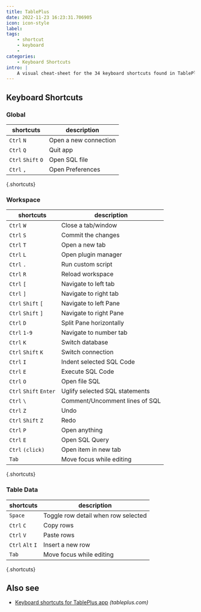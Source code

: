 ```yaml
---
title: TablePlus
date: 2022-11-23 16:23:31.706905
icon: icon-style
label: 
tags: 
    - shortcut
    - keyboard
    - 
categories:
    - Keyboard Shortcuts
intro: |
    A visual cheat-sheet for the 34 keyboard shortcuts found in TablePlus
---
```




Keyboard Shortcuts
------------------



### Global

shortcuts | description
---|---
`Ctrl` `N`  | Open a new connection
`Ctrl` `Q`  | Quit app
`Ctrl` `Shift` `O`  | Open SQL file
`Ctrl` `,`  | Open Preferences
{.shortcuts}


### Workspace

shortcuts | description
---|---
`Ctrl` `W`  | Close a tab/window
`Ctrl` `S`  | Commit the changes
`Ctrl` `T`  | Open a new tab
`Ctrl` `L`  | Open plugin manager
`Ctrl` `.`  | Run custom script
`Ctrl` `R`  | Reload workspace
`Ctrl` `[`  | Navigate to left tab
`Ctrl` `]`  | Navigate to right tab
`Ctrl` `Shift` `[`  | Navigate to left Pane
`Ctrl` `Shift` `]`  | Navigate to right Pane
`Ctrl` `D`  | Split Pane horizontally
`Ctrl` `1-9`  | Navigate to number tab
`Ctrl` `K`  | Switch database
`Ctrl` `Shift` `K`  | Switch connection
`Ctrl` `I`  | Indent selected SQL Code
`Ctrl` `E`  | Execute SQL Code
`Ctrl` `O`  | Open file SQL
`Ctrl` `Shift` `Enter`  | Uglify selected SQL statements
`Ctrl` `\`  | Comment/Uncomment lines of SQL
`Ctrl` `Z`  | Undo
`Ctrl` `Shift` `Z`  | Redo
`Ctrl` `P`  | Open anything
`Ctrl` `E`  | Open SQL Query
`Ctrl` `(click)`  | Open item in new tab
`Tab`  | Move focus while editing
{.shortcuts}


### Table Data

shortcuts | description
---|---
`Space`  | Toggle row detail when row selected
`Ctrl` `C`  | Copy rows
`Ctrl` `V`  | Paste rows
`Ctrl` `Alt` `I`  | Insert a new row
`Tab`  | Move focus while editing
{.shortcuts}




Also see
--------
- [Keyboard shortcuts for TablePlus app](https://tableplus.com/blog/2018/02/shortcut-keys.html) _(tableplus.com)_
